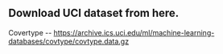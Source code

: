 ## Download UCI dataset from here.

Covertype -- https://archive.ics.uci.edu/ml/machine-learning-databases/covtype/covtype.data.gz
